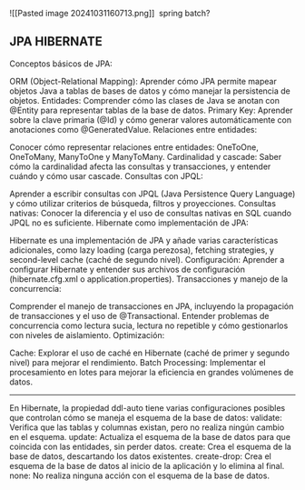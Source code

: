 ![[Pasted image 20241031160713.png]]
 spring batch?

## JPA HIBERNATE 
Conceptos básicos de JPA:

ORM (Object-Relational Mapping): Aprender cómo JPA permite mapear objetos Java a tablas de bases de datos y cómo manejar la persistencia de objetos.
Entidades: Comprender cómo las clases de Java se anotan con @Entity para representar tablas de la base de datos.
Primary Key: Aprender sobre la clave primaria (@Id) y cómo generar valores automáticamente con anotaciones como @GeneratedValue.
Relaciones entre entidades:

Conocer cómo representar relaciones entre entidades: OneToOne, OneToMany, ManyToOne y ManyToMany.
Cardinalidad y cascade: Saber cómo la cardinalidad afecta las consultas y transacciones, y entender cuándo y cómo usar cascade.
Consultas con JPQL:

Aprender a escribir consultas con JPQL (Java Persistence Query Language) y cómo utilizar criterios de búsqueda, filtros y proyecciones.
Consultas nativas: Conocer la diferencia y el uso de consultas nativas en SQL cuando JPQL no es suficiente.
Hibernate como implementación de JPA:

Hibernate es una implementación de JPA y añade varias características adicionales, como lazy loading (carga perezosa), fetching strategies, y second-level cache (caché de segundo nivel).
Configuración: Aprender a configurar Hibernate y entender sus archivos de configuración (hibernate.cfg.xml o application.properties).
Transacciones y manejo de la concurrencia:

Comprender el manejo de transacciones en JPA, incluyendo la propagación de transacciones y el uso de @Transactional.
Entender problemas de concurrencia como lectura sucia, lectura no repetible y cómo gestionarlos con niveles de aislamiento.
Optimización:

Cache: Explorar el uso de caché en Hibernate (caché de primer y segundo nivel) para mejorar el rendimiento.
Batch Processing: Implementar el procesamiento en lotes para mejorar la eficiencia en grandes volúmenes de datos.




---
En Hibernate, la propiedad ddl-auto tiene varias configuraciones posibles que controlan cómo se maneja el esquema de la base de datos:
validate: Verifica que las tablas y columnas existan, pero no realiza ningún cambio en el esquema.
update: Actualiza el esquema de la base de datos para que coincida con las entidades, sin perder datos.
create: Crea el esquema de la base de datos, descartando los datos existentes.
create-drop: Crea el esquema de la base de datos al inicio de la aplicación y lo elimina al final.
none: No realiza ninguna acción con el esquema de la base de datos.
